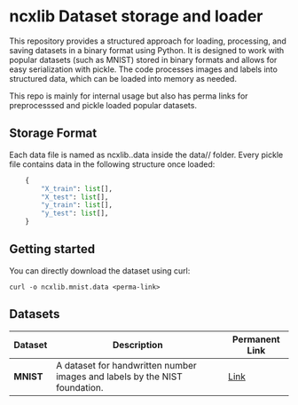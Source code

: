 # ncxlib Dataset storage and loader

This repository provides a structured approach for loading, processing, and saving datasets in a binary format using Python. It is designed to work with popular datasets (such as MNIST) stored in binary formats and allows for easy serialization with pickle. The code processes images and labels into structured data, which can be loaded into memory as needed.

This repo is mainly for internal usage but also has perma links for preprocesssed and pickle loaded popular datasets.

## Storage Format
Each data file is named as ncxlib.<dataset-name>.data inside the data/<dataset-name>/ folder. Every pickle file contains data in the following structure once loaded:
```python
    {
        "X_train": list[],
        "X_test": list[],
        "y_train": list[],
        "y_test": list[],
    }
```

## Getting started
You can directly download the dataset using curl:
```shell
curl -o ncxlib.mnist.data <perma-link>
```

## Datasets

| Dataset | Description | Permanent Link
|---------|-------------|--------|
| **MNIST** | A dataset for handwritten number images and labels by the NIST foundation. | [Link](https://ncxlib.s3.us-east-1.amazonaws.com/data/mnist/ncxlib.mnist.data.gz)

